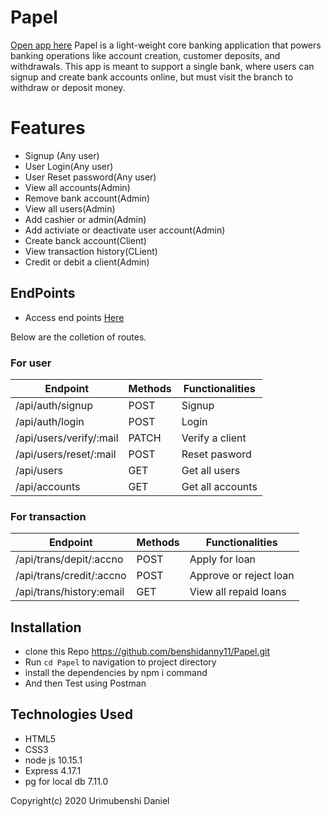 # Papel
[Open app here](https://benshidanny11.github.io/Papel/UI)
Papel is a light-weight core banking application that powers banking operations like account creation, customer deposits, and withdrawals. This app is meant to support a single bank, where users can signup and create bank accounts online, but must visit the branch to withdraw or deposit money.

# Features
* Signup (Any user)
* User Login(Any user)
* User Reset password(Any user)
* View all accounts(Admin)
* Remove bank account(Admin)
* View all users(Admin)
* Add cashier or admin(Admin)
* Add activiate or deactivate user account(Admin)
* Create banck account(Client)
* View transaction history(CLient)
* Credit or debit a client(Admin)


## EndPoints
* Access end points [Here](https://papel-andela-1.herokuapp.com/)

Below are the colletion of routes.

### For user 

| Endpoint                   | Methods   | Functionalities        |
| ---------------------------|-----------|------------------------|
|/api/auth/signup            | POST      | Signup                 |
|/api/auth/login             | POST      | Login                  |
|/api/users/verify/:mail     | PATCH     | Verify a client        |
|/api/users/reset/:mail      | POST      | Reset pasword          |
|/api/users                  | GET       | Get all users          |
|/api/accounts               | GET       | Get all accounts       |

### For transaction

| Endpoint                     | Methods   | Functionalities                  |
| -----------------------------|-----------|--------------------------------  |
|/api/trans/depit/:accno       | POST      | Apply for loan                   | 
|/api/trans/credit/:accno      | POST      | Approve or reject loan           |
|/api/trans/history:email      | GET       | View all repaid loans            |


## Installation
* clone this Repo https://github.com/benshidanny11/Papel.git
* Run `cd Papel` to navigation to project directory 
* install the dependencies by npm i command
* And then Test using Postman 

## Technologies Used
* HTML5
* CSS3
* node js 10.15.1
* Express 4.17.1
* pg for local db 7.11.0


Copyright(c) 2020 Urimubenshi Daniel

